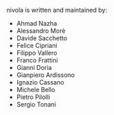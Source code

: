 nivola is written and maintained by:

* Ahmad Nazha
* Alessandro Morè
* Davide Sacchetto
* Felice Cipriani
* Filippo Vallero
* Franco Frattini
* Gianni Doria
* Gianpiero Ardissono
* Ignazio Cassano
* Michele Bello
* Pietro Pilolli
* Sergio Tonani